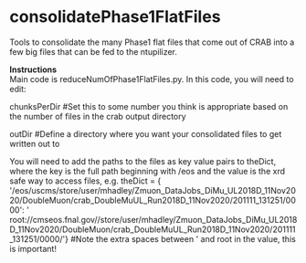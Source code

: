 # consolidatePhase1FlatFiles

Tools to consolidate the many Phase1 flat files that come out of CRAB into a few big files that can be fed to the ntupilizer.

**Instructions**  
Main code is reduceNumOfPhase1FlatFiles.py. In this code, you will need to edit:  

chunksPerDir #Set this to some number you think is appropriate based on the number of files in the crab output directory  

outDir #Define a directory where you want your consolidated files to get written out to  

You will need to add the paths to the files as key value pairs to theDict, where the key is the full path beginning with /eos and the value is the xrd safe way to access files, e.g. theDict = {
'/eos/uscms/store/user/mhadley/Zmuon_DataJobs_DiMu_UL2018D_11Nov2020/DoubleMuon/crab_DoubleMuUL_Run2018D_11Nov2020/201111_131251/0000': '      root://cmseos.fnal.gov//store/user/mhadley/Zmuon_DataJobs_DiMu_UL2018D_11Nov2020/DoubleMuon/crab_DoubleMuUL_Run2018D_11Nov2020/201111_131251/0000/'} #Note the extra spaces between ' and root in the value, this is important!


